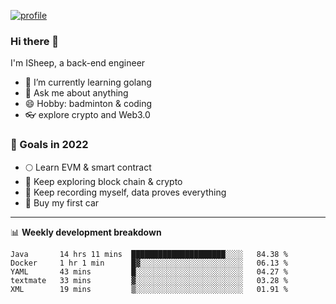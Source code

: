 [![profile](http://img.codelin.xyz/hello-im-isheep.svg)](https://www.calligrapher.ai/)

### Hi there 🐏

I'm ISheep, a back-end engineer

- 🔭 I’m currently learning golang
- 💬 Ask me about anything
- 😄 Hobby: badminton & coding
- 👓 explore crypto and Web3.0

### 🚀 Goals in 2022
+ 🌕 Learn EVM & smart contract
+ 🤔 Keep exploring block chain & crypto
+ 🐏 Keep recording myself, data proves everything
+ 🚗 Buy my first car

-------

📊 **Weekly development breakdown**
<!--START_SECTION:waka-->
```text
Java       14 hrs 11 mins  █████████████████████░░░░   84.38 % 
Docker     1 hr 1 min      █▓░░░░░░░░░░░░░░░░░░░░░░░   06.13 % 
YAML       43 mins         █░░░░░░░░░░░░░░░░░░░░░░░░   04.27 % 
textmate   33 mins         ▓░░░░░░░░░░░░░░░░░░░░░░░░   03.28 % 
XML        19 mins         ▒░░░░░░░░░░░░░░░░░░░░░░░░   01.91 % 
```
<!--END_SECTION:waka-->
